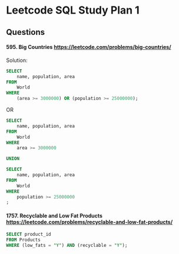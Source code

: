 # Leetcode SQL Study Plan 1

## Questions
#### 595. Big Countries https://leetcode.com/problems/big-countries/
Solution:

```sql
SELECT 
    name, population, area
FROM 
    World
WHERE 
    (area >= 3000000) OR (population >= 25000000);
```

OR

```sql
SELECT 
    name, population, area
FROM 
    World
WHERE 
    area >= 3000000

UNION

SELECT
    name, population, area
FROM 
    World
WHERE 
    population >= 25000000
;
```

#### 1757. Recyclable and Low Fat Products https://leetcode.com/problems/recyclable-and-low-fat-products/

```sql
SELECT product_id
FROM Products
WHERE (low_fats = "Y") AND (recyclable = "Y");
```
